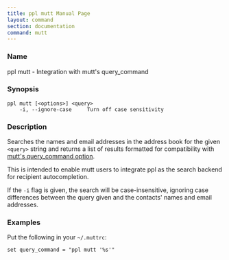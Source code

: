 ```yaml
---
title: ppl mutt Manual Page
layout: command
section: documentation
command: mutt
---
```


### Name

ppl mutt - Integration with mutt's query_command

### Synopsis

    ppl mutt [<options>] <query>
        -i, --ignore-case     Turn off case sensitivity

### Description

Searches the names and email addresses in the address book for the given
`<query>` string and returns a list of results formatted for compatibility with
[mutt's query_command
option](http://www.mutt.org/doc/manual/manual-4.html#ss4.5).

This is intended to enable mutt users to integrate ppl as the search backend for
recipient autocompletion.

If the `-i` flag is given, the search will be case-insensitive, ignoring case
differences between the query given and the contacts' names and email addresses.

### Examples

Put the following in your `~/.muttrc`:

    set query_command = "ppl mutt '%s'"


